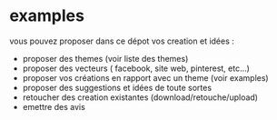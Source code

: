 # examples

vous pouvez proposer dans ce dépot vos creation et idées :
- proposer des themes (voir liste des themes)
- proposer des vecteurs ( facebook, site web, pinterest, etc...)
- proposer vos créations en rapport avec un theme (voir examples)
- proposer des suggestions et idées de toute sortes
- retoucher des creation existantes (download/retouche/upload)
- emettre des avis

